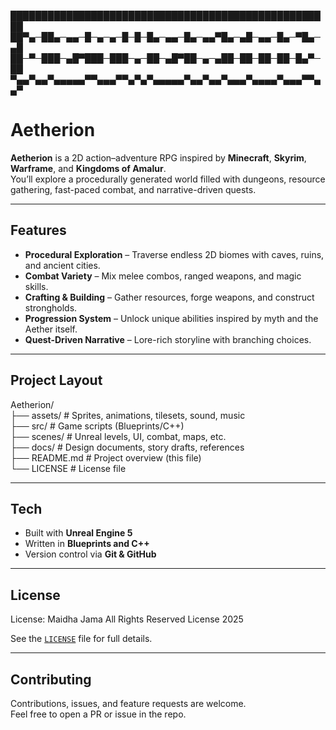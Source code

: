 
████████████████████████████████████████████████████
██▀▄─██▄─▄▄─█─▄─▄─█─█─█▄─▄▄─█▄─▄▄▀█▄─▄█─▄▄─█▄─▀█▄─▄█
██─▀─███─▄█▀███─███─▄─██─▄█▀██─▄─▄██─██─██─██─█▄▀─██
▀▄▄▀▄▄▀▄▄▄▄▄▀▀▄▄▄▀▀▄▀▄▀▄▄▄▄▄▀▄▄▀▄▄▀▄▄▄▀▄▄▄▄▀▄▄▄▀▀▄▄▀

# Aetherion  

**Aetherion** is a 2D action–adventure RPG inspired by **Minecraft**, **Skyrim**, **Warframe**, and **Kingdoms of Amalur**.  
You’ll explore a procedurally generated world filled with dungeons, resource gathering, fast-paced combat, and narrative-driven quests.  

---

## Features
- **Procedural Exploration** – Traverse endless 2D biomes with caves, ruins, and ancient cities.  
- **Combat Variety** – Mix melee combos, ranged weapons, and magic skills.  
- **Crafting & Building** – Gather resources, forge weapons, and construct strongholds.  
- **Progression System** – Unlock unique abilities inspired by myth and the Aether itself.  
- **Quest-Driven Narrative** – Lore-rich storyline with branching choices.  

---

## Project Layout

Aetherion/  
├── assets/        # Sprites, animations, tilesets, sound, music  
├── src/           # Game scripts (Blueprints/C++)  
├── scenes/        # Unreal levels, UI, combat, maps, etc.  
├── docs/          # Design documents, story drafts, references  
├── README.md      # Project overview (this file)  
└── LICENSE        # License file  

---

## Tech
- Built with **Unreal Engine 5**  
- Written in **Blueprints and C++**  
- Version control via **Git & GitHub**  

---

## License
License: Maidha Jama All Rights Reserved License 2025

See the [`LICENSE`](LICENSE) file for full details.  

---

## Contributing
Contributions, issues, and feature requests are welcome.  
Feel free to open a PR or issue in the repo.